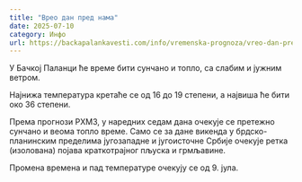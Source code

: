 ```yaml
---
title: "Врео дан пред нама"
date: 2025-07-10
category: Инфо
url: https://backapalankavesti.com/info/vremenska-prognoza/vreo-dan-pred-nama/
---
```


У Бачкој Паланци ће време бити сунчано и топло, са слабим и јужним ветром.

Најнижа температура кретаће се од 16 до 19 степени, а највиша ће бити око 36 степени.

Према прогнози РХМЗ, у наредних седам дана очекује се претежно сунчано и веома топло време. Само се за дане викенда у брдско-планинским пределима југозападне и југоисточне Србије очекује ретка (изолована) појава краткотрајног пљуска и грмљавине.

Промена времена и пад температуре очекују се од 9. јула.
